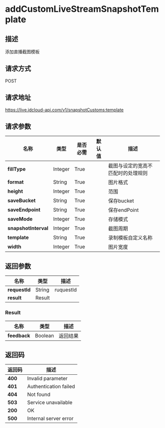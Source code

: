# addCustomLiveStreamSnapshotTemplate


## 描述
添加直播截图模板

## 请求方式
POST

## 请求地址
https://live.jdcloud-api.com/v1/snapshotCustoms:template


## 请求参数
|名称|类型|是否必需|默认值|描述|
|---|---|---|---|---|
|**fillType**|Integer|True| |截图与设定的宽高不匹配时的处理规则|
|**format**|String|True| |图片格式|
|**height**|Integer|True| |范围|
|**saveBucket**|String|True| |保存bucket|
|**saveEndpoint**|String|True| |保存endPoint|
|**saveMode**|Integer|True| |存储模式|
|**snapshotInterval**|Integer|True| |截图周期|
|**template**|String|True| |录制模板自定义名称|
|**width**|Integer|True| |图片宽度|


## 返回参数
|名称|类型|描述|
|---|---|---|
|**requestId**|String|ruquestId|
|**result**|Result| |

### Result
|名称|类型|描述|
|---|---|---|
|**feedback**|Boolean|返回结果|

## 返回码
|返回码|描述|
|---|---|
|**400**|Invalid parameter|
|**401**|Authentication failed|
|**404**|Not found|
|**503**|Service unavailable|
|**200**|OK|
|**500**|Internal server error|
